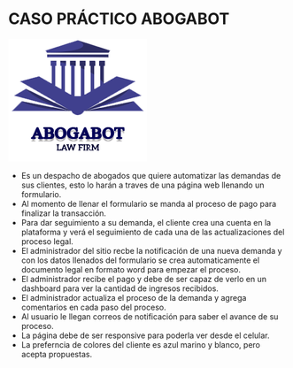 # CASO PRÁCTICO ABOGABOT
![Image text](https://github.com/DanielaRaAr/IntroFrontEnd/blob/main/logo.png)


- Es un despacho de abogados que quiere automatizar las demandas de sus clientes, esto lo harán a traves de una página web llenando un formulario.
-	Al momento de llenar el formulario se manda al proceso de pago para finalizar la transacción.
-	Para dar seguimiento a su demanda, el cliente crea una cuenta en la plataforma y verá el seguimiento de cada una de las actualizaciones del proceso legal.
-	El administrador del sitio recbe la notificación de una nueva demanda y con los datos llenados del formulario se crea automaticamente el documento legal en formato word para empezar el proceso.
-	El administrador recibe el pago y debe de ser capaz de verlo en un dashboard para ver la cantidad de ingresos recibidos.
-	El administrador actualiza el proceso de la demanda y agrega comentarios en cada paso del proceso.
-	Al usuario le llegan correos de notificación para saber el avance de su proceso.
-	La página debe de ser responsive para poderla ver desde el celular.
-	La preferncia de colores del cliente es azul marino y blanco, pero acepta propuestas.
